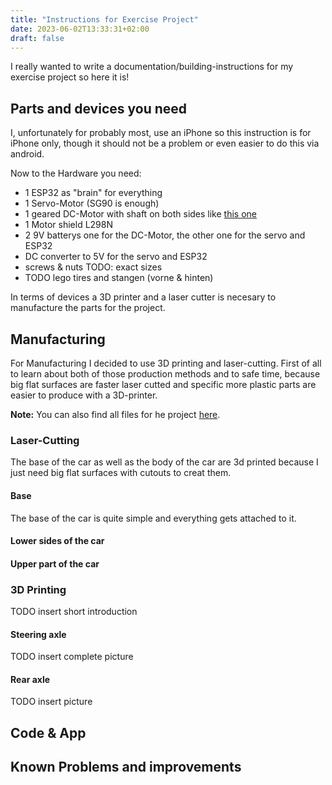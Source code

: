 ```yaml
---
title: "Instructions for Exercise Project"
date: 2023-06-02T13:33:31+02:00
draft: false
---
```

I really wanted to write a documentation/building-instructions for my exercise project so here it is!

## Parts and devices you need

I, unfortunately for probably most, use an iPhone so this instruction is for iPhone only, though it should not be a problem or even easier to do this via android.

Now to the Hardware you need:
 - 1 ESP32 as "brain" for everything
 - 1 Servo-Motor (SG90 is enough)
 - 1 geared DC-Motor with shaft on both sides like [this one](https://www.google.com/search?q=dc+getriebemotor+arduino+gelb)
 - 1 Motor shield L298N
 - 2 9V batterys one for the DC-Motor, the other one for the servo and ESP32
 - DC converter to 5V for the servo and ESP32
 - screws & nuts TODO: exact sizes
 - TODO lego tires and stangen (vorne & hinten)

In terms of devices a 3D printer and a laser cutter is necesary to manufacture the parts for the project.

## Manufacturing

For Manufacturing I decided to use 3D printing and laser-cutting.
First of all to learn about both of those production methods and to safe time, because big flat surfaces are faster laser cutted and specific more plastic parts are easier to produce with a 3D-printer.

**Note:** You can also find all files for he project [here](rc-car-argimlas.zip).

### Laser-Cutting

The base of the car as well as the body of the car are 3d printed because I just need big flat surfaces with cutouts to creat them.

#### Base

The base of the car is quite simple and everything gets attached to it.

#### Lower sides of the car

#### Upper part of the car

### 3D Printing

TODO insert short introduction

#### Steering axle

TODO insert complete picture

#### Rear axle

TODO insert picture

## Code & App

## Known Problems and improvements